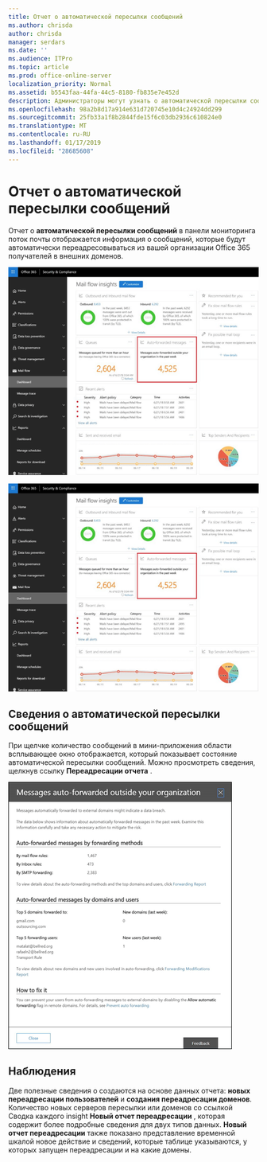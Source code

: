```yaml
---
title: Отчет о автоматической пересылки сообщений
ms.author: chrisda
author: chrisda
manager: serdars
ms.date: ''
ms.audience: ITPro
ms.topic: article
ms.prod: office-online-server
localization_priority: Normal
ms.assetid: b5543faa-44fa-44c5-8180-fb835e7e452d
description: Администраторы могут узнать о автоматической пересылки сообщений отчетов в панели мониторинга поток почты в центре соответствия требованиям & безопасности Office 365.
ms.openlocfilehash: 98a2b8d17a914e631d720745e10d4c24924dd299
ms.sourcegitcommit: 25fb33a1f8b2844fde15f6c03db2936c610824e0
ms.translationtype: MT
ms.contentlocale: ru-RU
ms.lasthandoff: 01/17/2019
ms.locfileid: "28685608"
---
```

# <a name="auto-forwarded-messages-report"></a>Отчет о автоматической пересылки сообщений

Отчет о **автоматической пересылки сообщений** в панели мониторинга поток почты отображается информация о сообщений, которые будут автоматически переадресовываться из вашей организации Office 365 получателей в внешних доменов.

![x](media/8bc2600b-71c3-4b37-b4d0-9435fe0cfc8d.png)

![Отчет автоматически переслано сообщения в панели мониторинга поток почты в центре соответствия требованиям & безопасности Office 365](media/8bc2600b-71c3-4b37-b4d0-9435fe0cfc8d.png)

## <a name="auto-forwarded-messages-details"></a>Сведения о автоматической пересылки сообщений

При щелчке количество сообщений в мини-приложения области всплывающее окно отображается, который показывает состояние автоматической пересылки сообщений. Можно просмотреть сведения, щелкнув ссылку **Переадресации отчета** .

![Всплывающее окно сведений для автоматической пересылки сообщений отчета в центре соответствия требованиям & безопасности Office 365](media/87d0fb1e-d2ef-4901-b17c-ec32d23a539e.png)

## <a name="insights"></a>Наблюдения

Две полезные сведения о создаются на основе данных отчета: **новых переадресации пользователей** и **создания переадресации доменов**. Количество новых серверов пересылки или доменов со ссылкой Сводка каждого insight **Новый отчет переадресации** , которая содержит более подробные сведения для двух типов данных. **Новый отчет переадресации** также показано представление временной шкалой новое действие и сведений, которые таблице указываются, у которых запущен переадресации и на какие домены.
